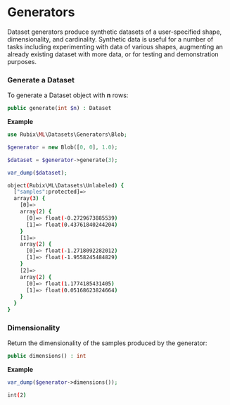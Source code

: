 # Generators
Dataset generators produce synthetic datasets of a user-specified shape, dimensionality, and cardinality. Synthetic data is useful for a number of tasks including experimenting with data of various shapes, augmenting an already existing dataset with more data, or for testing and demonstration purposes.

### Generate a Dataset
To generate a Dataset object with **n** rows:
```php
public generate(int $n) : Dataset
```

**Example**

```php
use Rubix\ML\Datasets\Generators\Blob;

$generator = new Blob([0, 0], 1.0);

$dataset = $generator->generate(3);

var_dump($dataset);
```

```sh
object(Rubix\ML\Datasets\Unlabeled) {
  ["samples":protected]=>
  array(3) {
    [0]=>
    array(2) {
      [0]=> float(-0.2729673885539)
      [1]=> float(0.43761840244204)
    }
    [1]=>
    array(2) {
      [0]=> float(-1.2718092282012)
      [1]=> float(-1.9558245484829)
    }
    [2]=>
    array(2) {
      [0]=> float(1.1774185431405)
      [1]=> float(0.05168623824664)
    }
  }
}
```

### Dimensionality
Return the dimensionality of the samples produced by the generator:
```php
public dimensions() : int
```

**Example**

```php
var_dump($generator->dimensions());
```

```sh
int(2)
```